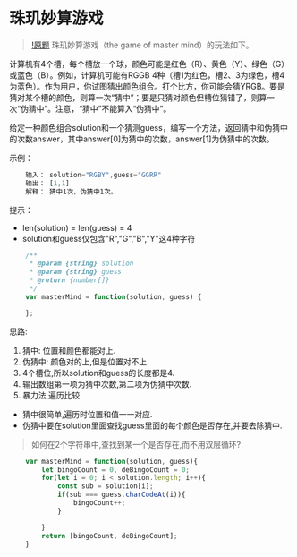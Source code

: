 # 珠玑妙算游戏
> [!原题](https://leetcode-cn.com/problems/master-mind-lcci/)
珠玑妙算游戏（the game of master mind）的玩法如下。

计算机有4个槽，每个槽放一个球，颜色可能是红色（R）、黄色（Y）、绿色（G）或蓝色（B）。例如，计算机可能有RGGB 4种（槽1为红色，槽2、3为绿色，槽4为蓝色）。作为用户，你试图猜出颜色组合。打个比方，你可能会猜YRGB。要是猜对某个槽的颜色，则算一次“猜中”；要是只猜对颜色但槽位猜错了，则算一次“伪猜中”。注意，“猜中”不能算入“伪猜中”。

给定一种颜色组合solution和一个猜测guess，编写一个方法，返回猜中和伪猜中的次数answer，其中answer[0]为猜中的次数，answer[1]为伪猜中的次数。

示例：
```js
    输入： solution="RGBY",guess="GGRR"
    输出： [1,1]
    解释： 猜中1次，伪猜中1次。
```
提示：
- len(solution) = len(guess) = 4
- solution和guess仅包含"R","G","B","Y"这4种字符

```js
    /**
     * @param {string} solution
     * @param {string} guess
     * @return {number[]}
     */
    var masterMind = function(solution, guess) {

    };
```
思路:
1. 猜中: 位置和颜色都能对上.
2. 伪猜中: 颜色对的上,但是位置对不上.
3. 4个槽位,所以solution和guess的长度都是4.
4. 输出数组第一项为猜中次数,第二项为伪猜中次数.
5. 暴力法,遍历比较
- 猜中很简单,遍历时位置和值一一对应.
- 伪猜中要在solution里面查找guess里面的每个颜色是否存在,并要去除猜中.

> 如何在2个字符串中,查找到某一个是否存在,而不用双层循环?

``` js
    var masterMind = function(solution, guess){
        let bingoCount = 0, deBingoCount = 0;
        for(let i = 0; i < solution.length; i++){
            const sub = solution[i];
            if(sub === guess.charCodeAt(i)){
                bingoCount++;
            }

        }
        return [bingoCount, deBingoCount];
    }
```